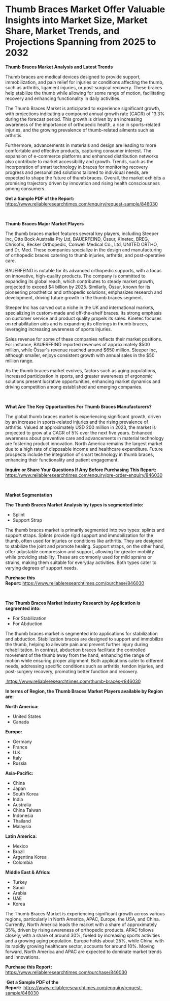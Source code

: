 <p><h1>Thumb Braces Market Offer Valuable Insights into Market Size, Market Share, Market Trends, and Projections Spanning from 2025 to 2032</h1></p><p><strong>Thumb Braces Market Analysis and Latest Trends</strong></p>
<p><p>Thumb braces are medical devices designed to provide support, immobilization, and pain relief for injuries or conditions affecting the thumb, such as arthritis, ligament injuries, or post-surgical recovery. These braces help stabilize the thumb while allowing for some range of motion, facilitating recovery and enhancing functionality in daily activities.</p><p>The Thumb Braces Market is anticipated to experience significant growth, with projections indicating a compound annual growth rate (CAGR) of 13.3% during the forecast period. This growth is driven by an increasing awareness of the importance of orthopedic health, a rise in sports-related injuries, and the growing prevalence of thumb-related ailments such as arthritis. </p><p>Furthermore, advancements in materials and design are leading to more comfortable and effective products, capturing consumer interest. The expansion of e-commerce platforms and enhanced distribution networks also contribute to market accessibility and growth. Trends, such as the incorporation of smart technology in braces for monitoring recovery progress and personalized solutions tailored to individual needs, are expected to shape the future of thumb braces. Overall, the market exhibits a promising trajectory driven by innovation and rising health consciousness among consumers.</p></p>
<p><strong>Get a Sample PDF of the Report:&nbsp;</strong> <a href="https://www.reliableresearchtimes.com/enquiry/request-sample/846030?utm_campaign=3281&utm_medium=2&utm_source=Github&utm_content=ia&utm_term=13042025&utm_id=thumb-braces">https://www.reliableresearchtimes.com/enquiry/request-sample/846030</a></p>
<p>&nbsp;</p>
<p><strong>Thumb Braces Major Market Players</strong></p>
<p><p>The thumb braces market features several key players, including Steeper Inc, Otto Bock Australia Pty Ltd, BAUERFEIND, Össur, Kinetec, BREG, Chrisofix, Becker Orthopedic, Conwell Medical Co., Ltd, UNITED ORTHO, and Dr. Med. These companies specialize in the design and manufacturing of orthopedic braces catering to thumb injuries, arthritis, and post-operative care.</p><p>BAUERFEIND is notable for its advanced orthopedic supports, with a focus on innovative, high-quality products. The company is committed to expanding its global reach, which contributes to steady market growth, projected to exceed $4 billion by 2025. Similarly, Össur, known for its pioneering prosthetics and orthopedic solutions, emphasizes research and development, driving future growth in the thumb braces segment.</p><p>Steeper Inc has carved out a niche in the UK and international markets, specializing in custom-made and off-the-shelf braces. Its strong emphasis on customer service and product quality propels its sales. Kinetec focuses on rehabilitation aids and is expanding its offerings in thumb braces, leveraging increasing awareness of sports injuries.</p><p>Sales revenue for some of these companies reflects their market positions. For instance, BAUERFEIND reported revenues of approximately $500 million, while Össur's revenue reached around $650 million. Steeper Inc, although smaller, enjoys consistent growth with annual sales in the $50 million range. </p><p>As the thumb braces market evolves, factors such as aging populations, increased participation in sports, and greater awareness of ergonomic solutions present lucrative opportunities, enhancing market dynamics and driving competition among established and emerging companies.</p></p>
<p>&nbsp;</p>
<p><strong>What Are The Key Opportunities For Thumb Braces Manufacturers?</strong></p>
<p><p>The global thumb braces market is experiencing significant growth, driven by an increase in sports-related injuries and the rising prevalence of arthritis. Valued at approximately USD 200 million in 2023, the market is projected to grow at a CAGR of 5% over the next five years. Enhanced awareness about preventive care and advancements in material technology are fostering product innovation. North America remains the largest market due to a high rate of disposable income and healthcare expenditure. Future prospects include the integration of smart technology in thumb braces, enhancing their functionality and patient engagement.</p></p>
<p><strong>Inquire or Share Your Questions If Any Before Purchasing This Report:</strong> <a href="https://www.reliableresearchtimes.com/enquiry/pre-order-enquiry/846030?utm_campaign=3281&utm_medium=2&utm_source=Github&utm_content=ia&utm_term=13042025&utm_id=thumb-braces">https://www.reliableresearchtimes.com/enquiry/pre-order-enquiry/846030</a></p>
<p>&nbsp;</p>
<p><strong>Market Segmentation</strong></p>
<p><strong>The Thumb Braces Market Analysis by types is segmented into:</strong></p>
<p><ul><li>Splint</li><li>Support Strap</li></ul></p>
<p><p>The thumb braces market is primarily segmented into two types: splints and support straps. Splints provide rigid support and immobilization for the thumb, often used for injuries or conditions like arthritis. They are designed to stabilize the joint and promote healing. Support straps, on the other hand, offer adjustable compression and support, allowing for greater mobility while providing stability. These are commonly used for mild sprains or strains, making them suitable for everyday activities. Both types cater to varying degrees of support needs.</p></p>
<p><strong>Purchase this Report:&nbsp;</strong><a href="https://www.reliableresearchtimes.com/purchase/846030?utm_campaign=3281&utm_medium=2&utm_source=Github&utm_content=ia&utm_term=13042025&utm_id=thumb-braces">https://www.reliableresearchtimes.com/purchase/846030</a></p>
<p>&nbsp;</p>
<p><strong>The Thumb Braces Market Industry Research by Application is segmented into:</strong></p>
<p><ul><li>For Stabilization</li><li>For Abduction</li></ul></p>
<p><p>The thumb braces market is segmented into applications for stabilization and abduction. Stabilization braces are designed to support and immobilize the thumb, helping to alleviate pain and prevent further injury during rehabilitation. In contrast, abduction braces facilitate the controlled movement of the thumb away from the hand, enhancing the range of motion while ensuring proper alignment. Both applications cater to different needs, addressing specific conditions such as arthritis, tendon injuries, and post-surgery recovery, promoting better function and recovery.</p></p>
<p><a href="https://www.reliableresearchtimes.com/thumb-braces-r846030?utm_campaign=3281&utm_medium=2&utm_source=Github&utm_content=ia&utm_term=13042025&utm_id=thumb-braces">&nbsp;https://www.reliableresearchtimes.com/thumb-braces-r846030</a></p>
<p><strong>In terms of Region, the Thumb Braces Market Players available by Region are:</strong></p>
<p>
    <p> <strong> North America: </strong>
        <ul>
            <li>United States</li>
            <li>Canada</li>
        </ul>
        </p> 
    <p> <strong> Europe: </strong>
        <ul>
            <li>Germany</li>
            <li>France</li>
            <li>U.K.</li>
            <li>Italy</li>
            <li>Russia</li>
        </ul>
        </p> 
    <p> <strong> Asia-Pacific: </strong>
        <ul>
            <li>China</li>
            <li>Japan</li>
            <li>South Korea</li>
            <li>India</li>
            <li>Australia</li>
            <li>China Taiwan</li>
            <li>Indonesia</li>
            <li>Thailand</li>
            <li>Malaysia</li>
        </ul>
        </p> 
    <p> <strong> Latin America: </strong>
        <ul>
            <li>Mexico</li>
            <li>Brazil</li>
            <li>Argentina Korea</li>
            <li>Colombia</li>
        </ul>
        </p> 
    <p> <strong> Middle East & Africa: </strong>
        <ul>
            <li>Turkey</li>
            <li>Saudi</li>
            <li>Arabia</li>
            <li>UAE</li>
            <li>Korea</li>
        </ul>
    </p>
    </p>
<p><p>The Thumb Braces Market is experiencing significant growth across various regions, particularly in North America, APAC, Europe, the USA, and China. Currently, North America leads the market with a share of approximately 35%, driven by rising awareness of orthopedic products. APAC follows closely, with a share of around 30%, fueled by increasing sports activities and a growing aging population. Europe holds about 25%, while China, with its rapidly growing healthcare sector, accounts for around 10%. Moving forward, North America and APAC are expected to dominate market trends and innovations.</p></p>
<p><strong>Purchase this Report: </strong><a href="https://www.reliableresearchtimes.com/purchase/846030?utm_campaign=3281&utm_medium=2&utm_source=Github&utm_content=ia&utm_term=13042025&utm_id=thumb-braces">https://www.reliableresearchtimes.com/purchase/846030</a></p>
<p>&nbsp;<strong>Get a Sample PDF of the Report:&nbsp;&nbsp;</strong><a href="https://www.reliableresearchtimes.com/enquiry/request-sample/846030?utm_campaign=3281&utm_medium=2&utm_source=Github&utm_content=ia&utm_term=13042025&utm_id=thumb-braces">https://www.reliableresearchtimes.com/enquiry/request-sample/846030</a></p>
<p><strong></strong></p>
<p><p></p><p></p><p></p></p>
